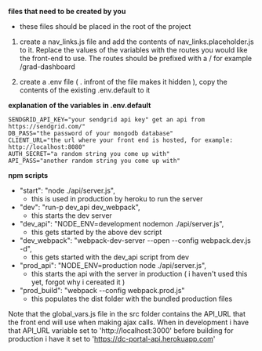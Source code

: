 **files that need to be created by you**

* these files should be placed in the root of the project

1. create a nav_links.js file and add the contents of nav_links.placeholder.js to it. Replace the values of the variables with the routes you would like the front-end to use. The routes should be prefixed with a / for example /grad-dashboard

2. create a .env file ( . infront of the file makes it hidden ), copy the contents of the existing .env.default to it

**explanation of the variables in .env.default**

    SENDGRID_API_KEY="your sendgrid api key" get an api from https://sendgrid.com/"
    DB_PASS="the password of your mongodb database"
    CLIENT_URL="the url where your front end is hosted, for example: http://localhost:8080"
    AUTH_SECRET="a random string you come up with"
    API_PASS="another random string you come up with"

**npm scripts**
* "start": "node ./api/server.js",
    * this is used in production by heroku to run the server
* "dev": "run-p dev_api dev_webpack",
    * this starts the dev server
* "dev_api": "NODE_ENV=development nodemon ./api/server.js",
    * this gets started by the above dev script
* "dev_webpack": "webpack-dev-server --open --config webpack.dev.js -d",
    * this gets started with the dev_api script from dev
* "prod_api": "NODE_ENV=production node ./api/server.js",
    * this starts the api with the server in production ( i haven't used this yet, forgot why i cereated it )
* "prod_build": "webpack --config webpack.prod.js"
    * this populates the dist folder with the bundled production files

Note that the global_vars.js file in the src folder contains the API_URL that the front end will use when making ajax calls. When in development i have that API_URL variable set to 'http://localhost:3000' before building for production i have it set to 'https://dc-portal-api.herokuapp.com'
